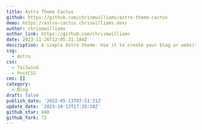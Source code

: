 ```yaml
---
title: Astro Theme Cactus
github: https://github.com/chrismwilliams/astro-theme-cactus
demo: https://astro-cactus.chriswilliams.dev/
author: chrismwilliams
author_link: https://github.com/chrismwilliams
date: 2023-11-26T12:05:31.184Z
description: A simple Astro theme. Use it to create your blog or website.
ssg:
  - Astro
css:
  - Tailwind
  - PostCSS
cms: []
category:
  - Blog
draft: false
publish_date: '2022-05-13T07:51:31Z'
update_date: '2023-10-13T17:35:18Z'
github_star: 440
github_fork: 72
---
```

